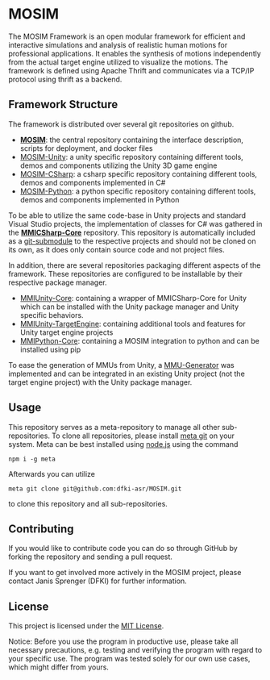 # MOSIM 

The MOSIM Framework is an open modular framework for efficient and interactive simulations and analysis of realistic human motions for professional applications. It enables the synthesis of motions independently from the actual target engine utilized to visualize the motions. The framework is defined using Apache Thrift and communicates via a TCP/IP protocol using thrift as a backend. 

## Framework Structure
The framework is distributed over several git repositories on github.
* [**MOSIM**](https://github.com/dfki-asr/MOSIM): the central repository containing the interface description, scripts for deployment, and docker files
* [MOSIM-Unity](https://github.com/dfki-asr/MOSIM-Unity): a unity specific repository containing different tools, demos and components utilizing the Unity 3D game engine
* [MOSIM-CSharp](https://github.com/dfki-asr/MOSIM-CSharp): a csharp specific repository containing different tools, demos and components implemented in C#
* [MOSIM-Python](https://github.com/dfki-asr/MOSIM-Python): a python specific repository containing different tools, demos and components implemented in Python

To be able to utilize the same code-base in Unity projects and standard Visual Studio projects, the implementation of classes for C# was gathered in the [**MMICSharp-Core**](https://github.com/dfki-asr/MMICSharp-Core) repository. This repository is automatically included as a [git-submodule](https://git-scm.com/book/de/v2/Git-Tools-Submodule) to the respective projects and should not be cloned on its own, as it does only contain source code and not project files. 

In addition, there are several repositories packaging different aspects of the framework. These repositories are configured to be installable by their respective package manager. 
* [MMIUnity-Core](https://github.com/dfki-asr/MMIUnity-Core): containing a wrapper of MMICSharp-Core for Unity which can be installed with the Unity package manager and Unity specific behaviors. 
* [MMIUnity-TargetEngine](https://github.com/dfki-asr/MMIUnity-TargetEngine): containing additional tools and features for Unity target engine projects
* [MMIPython-Core](https://github.com/dfki-asr/MMIPython-Core): containing a MOSIM integration to python and can be installed using pip

To ease the generation of MMUs from Unity, a [MMU-Generator](https://github.com/dfki-asr/MMU-Generator) was implemented and can be integrated in an existing Unity project (not the target engine project) with the Unity package manager. 

## Usage

This repository serves as a meta-repository to manage all other sub-repositories. To clone all repositories, please install [meta git](https://github.com/mateodelnorte/meta) on your system. Meta can be best installed using [node.js](https://nodejs.org/en/) using the command 
```Console
npm i -g meta
```


Afterwards you can utilize

```Console
meta git clone git@github.com:dfki-asr/MOSIM.git
```

to clone this repository and all sub-repositories. 

## Contributing

If you would like to contribute code you can do so through GitHub by forking the repository and sending a pull request.

If you want to get involved more actively in the MOSIM project, please contact Janis Sprenger (DFKI) for further information.

## License

This project is licensed under the [MIT License](./LICENSE). 

Notice: Before you use the program in productive use, please take all necessary precautions, e.g. testing and verifying the program with regard to your specific use. The program was tested solely for our own use cases, which might differ from yours.
